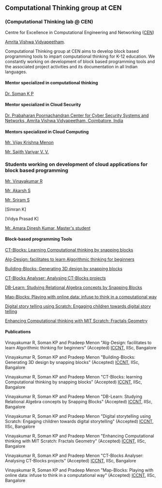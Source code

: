 ## Computational Thinking group at CEN

### (Computational Thinking lab @ CEN)

Centre for Excellence in Computational Engineering and Networking ([CEN](https://www.amrita.edu/center/computational-engineering-and-networking))

[Amrita Vishwa Vidyapeetham](https://www.amrita.edu/).

Computational Thinking group at CEN aims to develop block based programming tools to impart computational thinking for K-12 education. We constantly working on development of block based programming tools and the associated project activities and its documentation in all Indian languages.

#### Mentor specialized in computational thinking
[Dr. Soman K P](http://nlp.amrita.edu/somankp)

#### Mentor specialized in Cloud Security
[Dr. Prabaharan Poornachandran Center for Cyber Security Systems and Networks, Amrita Vishwa Vidyapeetham, Coimbatore, India](https://scholar.google.com/citations?user=e233m6MAAAAJ&hl=en)

#### Mentors specialized in Cloud Computing
[Mr. Vijay Krishna Menon](https://www.amrita.edu/faculty/m-vijaykrishna)

[Mr. Sajith Variyar V. V.](https://www.amrita.edu/faculty/vv-sajithvariyar)

### Students working on development of cloud applications for block based programming
[Mr. Vinayakumar R](https://vinayakumarr.github.io/)

[Mr. Akarsh S](https://nlp.amrita.edu/akarshs/)

[Mr. Sriram S](https://thecodinglama.github.io/)

[Simran K]

[Vidya Prasad K]

[Mr. Amara Dinesh Kumar, Master's student](https://dineshresearch.github.io/)

#### Block-based programming Tools

[CT-Blocks: Learning Computational thinking by snapping blocks](http://nlp.amrita.edu/edu/CT-Blocks/)

[Alg-Design: facilitates to learn Algorithmic thinking for beginners](http://nlp.amrita.edu/edu/Alg-Design/)

[Building-Blocks: Generating 3D design by snapping blocks](http://nlp.amrita.edu/edu/Building-Blocks/)

[CT-Blocks Analyser: Analysing CT-Blocks projects](http://nlp.amrita.edu/edu/CT-Blocks-Analyser/)

[DB-Learn: Studying Relational Algebra concepts by Snapping Blocks](http://nlp.amrita.edu/edu/DB-Learn/)

[Map-Blocks: Playing with online data: infuse to think in a computational way](http://nlp.amrita.edu/edu/Map-Blocks/)

[Digital story telling using Scratch: Engaging children towards digital story telling](http://nlp.amrita.edu/edu/Digital-storytelling/)

[Enhancing Computational thinking with MIT Scratch: Fractals Geometry](http://nlp.amrita.edu/edu/Scratch-docs/)

#### Publications

Vinayakumar R, Soman KP and Pradeep Menon "Alg-Design: facilitates to learn Algorithmic thinking for beginners" (Accepted) [ICCNT](http://9icccnt.com/), IISc, Bangalore

Vinayakumar R, Soman KP and Pradeep Menon "Building-Blocks: Generating 3D design by snapping blocks" (Accepted) [ICCNT](http://9icccnt.com/), IISc, Bangalore

Vinayakumar R, Soman KP and Pradeep Menon "CT-Blocks: learning Computational thinking by snapping blocks" (Accepted) [ICCNT](http://9icccnt.com/), IISc, Bangalore

Vinayakumar R, Soman KP and Pradeep Menon "DB-Learn: Studying Relational Algebra concepts by Snapping Blocks" (Accepted) [ICCNT](http://9icccnt.com/), IISc, Bangalore

Vinayakumar R, Soman KP and Pradeep Menon "Digital storytelling using Scratch: Engaging children towards digital storytelling" (Accepted) [ICCNT](http://9icccnt.com/), IISc, Bangalore

Vinayakumar R, Soman KP and Pradeep Menon "Enhancing Computational thinking with MIT Scratch: Fractals Geometry" (Accepted) [ICCNT](http://9icccnt.com/), IISc, Bangalore

Vinayakumar R, Soman KP and Pradeep Menon "CT-Blocks Analyser: Analysing CT-Blocks projects" (Accepted) [ICCNT](http://9icccnt.com/), IISc, Bangalore

Vinayakumar R, Soman KP and Pradeep Menon "Map-Blocks: Playing with online data: infuse to think in a computational way" (Accepted) [ICCNT](http://9icccnt.com/), IISc, Bangalore
